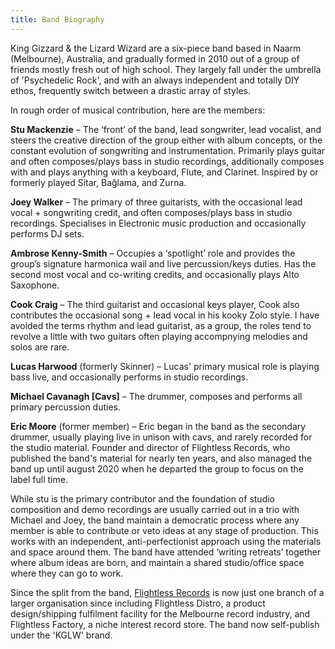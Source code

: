 ```yaml
---
title: Band Biography
---
```


King Gizzard & the Lizard Wizard are a six-piece band based in Naarm (Melbourne), Australia, and gradually formed in 2010 out of a group of friends mostly fresh out of high school. They largely fall under the umbrella of 'Psychedelic Rock', and with an always independent and totally DIY ethos, frequently switch between a drastic array of styles.

In rough order of musical contribution, here are the members:

**Stu Mackenzie** – The ‘front’ of the band, lead songwriter, lead vocalist, and steers the creative direction of the group either with album concepts, or the constant evolution of songwriting and instrumentation. Primarily plays guitar and often composes/plays bass in studio recordings, additionally composes with and plays anything with a keyboard, Flute, and Clarinet. Inspired by or formerly played Sitar, Bağlama, and Zurna.

**Joey Walker** – The primary of three guitarists, with the occasional lead vocal + songwriting credit, and often composes/plays bass in studio recordings. Specialises in Electronic music production and occasionally performs DJ sets.

**Ambrose Kenny-Smith** – Occupies a ‘spotlight’ role and provides the group’s signature harmonica wail and live percussion/keys duties. Has the second most vocal and co-writing credits, and occasionally plays Alto Saxophone.

**Cook Craig** – The third guitarist and occasional keys player, Cook also contributes the occasional song + lead vocal in his kooky Zolo style. I have avoided the terms rhythm and lead guitarist, as a group, the roles tend to revolve a little with two guitars often playing accompnying melodies and solos are rare.

**Lucas Harwood** (formerly Skinner) – Lucas' primary musical role is playing bass live, and occasionally performs in studio recordings.  

**Michael Cavanagh \[Cavs\]** – The drummer, composes and performs all primary percussion duties.

**Eric Moore** (former member) – Eric began in the band as the secondary drummer, usually playing live in unison with cavs, and rarely recorded for the studio material. Founder and director of Flightless Records, who published the band's material for nearly ten years, and also managed the band up until august 2020 when he departed the group to focus on the label full time.

While stu is the primary contributor and the foundation of studio composition and demo recordings are usually carried out in a trio with Michael and Joey, the band maintain a democratic process where any member is able to contribute or veto ideas at any stage of production. This works with an independent, anti-perfectionist approach using the materials and space around them. The band have attended ‘writing retreats’ together where album ideas are born, and maintain a shared studio/office space where they can go to work.

Since the split from the band, [Flightless Records](https://flightlessrecords.com/) is now just one branch of a larger organisation since including Flightless Distro, a product design/shipping fulfilment facility for the Melbourne record industry, and Flightless Factory, a niche interest record store. The band now self-publish under the 'KGLW' brand.
